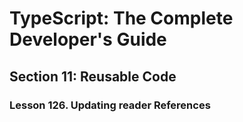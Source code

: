 # TypeScript: The Complete Developer's Guide

## Section 11: Reusable Code

### Lesson 126. Updating reader References
